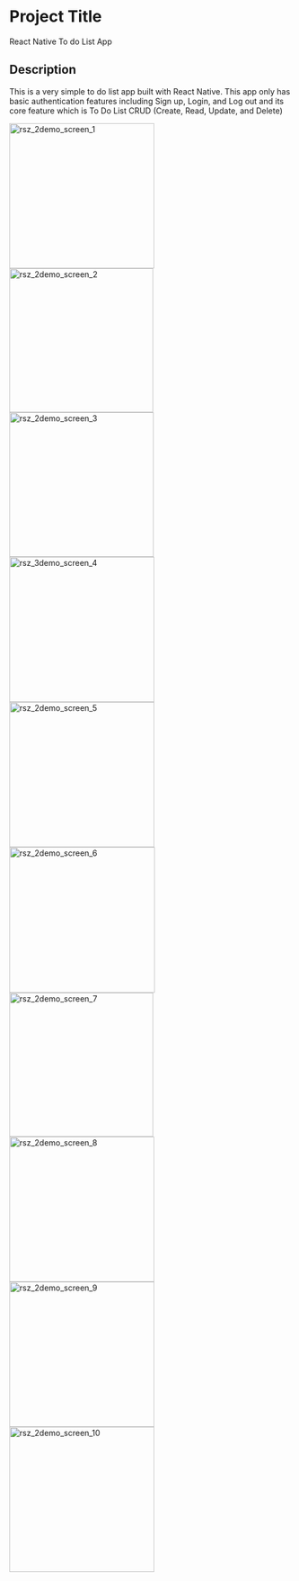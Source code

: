# Project Title

React Native To do List App

## Description

This is a very simple to do list app built with React Native. This app only has basic authentication features including Sign up, Login, and Log out and its core feature which is To Do List CRUD (Create, Read, Update, and Delete)

<img width="258" alt="rsz_2demo_screen_1" src="https://user-images.githubusercontent.com/26792286/78239518-fabafa00-7507-11ea-909c-a6a7588e6b61.png">
<img width="256" alt="rsz_2demo_screen_2" src="https://user-images.githubusercontent.com/26792286/78239480-eecf3800-7507-11ea-91c7-547c42a64b83.png">
<img width="257" alt="rsz_2demo_screen_3" src="https://user-images.githubusercontent.com/26792286/78239474-ed9e0b00-7507-11ea-8051-d926660d1c49.png">
<img width="258" alt="rsz_3demo_screen_4" src="https://user-images.githubusercontent.com/26792286/78239469-ec6cde00-7507-11ea-94c3-b73069db4362.png">
<img width="258" alt="rsz_2demo_screen_5" src="https://user-images.githubusercontent.com/26792286/78239450-e840c080-7507-11ea-865b-d91b560493de.png">
<img width="259" alt="rsz_2demo_screen_6" src="https://user-images.githubusercontent.com/26792286/78239462-eb3bb100-7507-11ea-99ee-597c6b488e2e.png">
<img width="256" alt="rsz_2demo_screen_7" src="https://user-images.githubusercontent.com/26792286/78239456-e971ed80-7507-11ea-913d-3156c65a3a6c.png">
<img width="258" alt="rsz_2demo_screen_8" src="https://user-images.githubusercontent.com/26792286/78239445-e70f9380-7507-11ea-9ade-93fe89dc5688.png">
<img width="258" alt="rsz_2demo_screen_9" src="https://user-images.githubusercontent.com/26792286/78239599-19b98c00-7508-11ea-9f6f-bcec5b4d128c.png">
<img width="258" alt="rsz_2demo_screen_10" src="https://user-images.githubusercontent.com/26792286/78239423-e119b280-7507-11ea-9ef2-8ef2c030e6e4.png">
